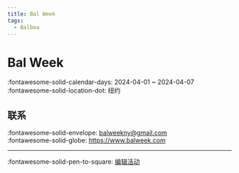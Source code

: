 ```yaml
---
title: Bal Week
tags:
  - Balboa
---
```


# Bal Week 

:fontawesome-solid-calendar-days: 2024-04-01 ~ 2024-04-07  
:fontawesome-solid-location-dot: 纽约  

## 联系

:fontawesome-solid-envelope: <balweekny@gmail.com>  
:fontawesome-solid-globe: <https://www.balweek.com>  

---

:fontawesome-solid-pen-to-square: [编辑活动](https://github.com/swingdance/events/issues/new?assignees=&labels=update+event&projects=&template=03-update_entity.yml&title=Update%20Event%3A%202024%2Fen_US%20%E2%80%A2%20Bal%20Week&region=en_US&year=2024&id=bal-week-2024&name=Bal%20Week&org_id=)
